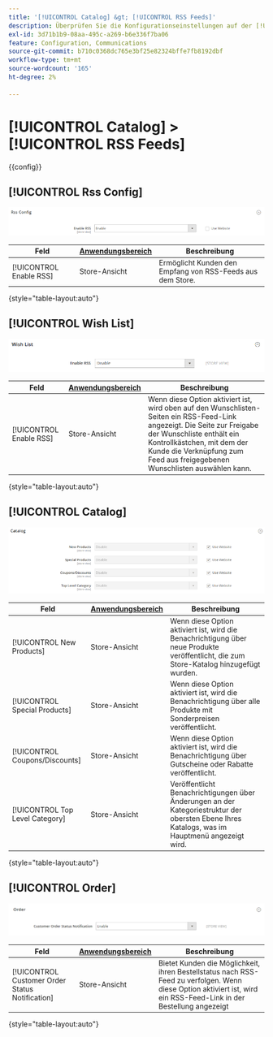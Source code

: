 ```yaml
---
title: '[!UICONTROL Catalog] &gt; [!UICONTROL RSS Feeds]'
description: Überprüfen Sie die Konfigurationseinstellungen auf der [!UICONTROL Catalog] &gt; [!UICONTROL RSS Feeds] Seite des Commerce-Administrators.
exl-id: 3d71b1b9-08aa-495c-a269-b6e336f7ba06
feature: Configuration, Communications
source-git-commit: b710c0368dc765e3bf25e82324bffe7fb8192dbf
workflow-type: tm+mt
source-wordcount: '165'
ht-degree: 2%

---
```


# [!UICONTROL Catalog] > [!UICONTROL RSS Feeds]

{{config}}

## [!UICONTROL Rss Config]

![RSS-Konfiguration](./assets/rss-feeds-rss-config.png)<!-- zoom -->

<!-- [Rss Config](https://docs.magento.com/user-guide/marketing/rss-feed.html) -->

| Feld | [Anwendungsbereich](../../getting-started/websites-stores-views.md#scope-settings) | Beschreibung |
|--- |--- |--- |
| [!UICONTROL Enable RSS] | Store-Ansicht | Ermöglicht Kunden den Empfang von RSS-Feeds aus dem Store. |

{style="table-layout:auto"}

## [!UICONTROL Wish List]

![Wunschliste](./assets/rss-feeds-wishlist.png)<!-- zoom -->

<!-- [Wish List](https://docs.magento.com/user-guide/marketing/wishlists.html) -->

| Feld | [Anwendungsbereich](../../getting-started/websites-stores-views.md#scope-settings) | Beschreibung |
|--- |--- |--- |
| [!UICONTROL Enable RSS] | Store-Ansicht | Wenn diese Option aktiviert ist, wird oben auf den Wunschlisten-Seiten ein RSS-Feed-Link angezeigt. Die Seite zur Freigabe der Wunschliste enthält ein Kontrollkästchen, mit dem der Kunde die Verknüpfung zum Feed aus freigegebenen Wunschlisten auswählen kann. |

{style="table-layout:auto"}

## [!UICONTROL Catalog]

![Katalog](./assets/rss-feeds-catalog.png)<!-- zoom -->

<!-- [Catalog](https://docs.magento.com/user-guide/catalog/catalog-menu.html) -->

| Feld | [Anwendungsbereich](../../getting-started/websites-stores-views.md#scope-settings) | Beschreibung |
|--- |--- |--- |
| [!UICONTROL New Products] | Store-Ansicht | Wenn diese Option aktiviert ist, wird die Benachrichtigung über neue Produkte veröffentlicht, die zum Store-Katalog hinzugefügt wurden. |
| [!UICONTROL Special Products] | Store-Ansicht | Wenn diese Option aktiviert ist, wird die Benachrichtigung über alle Produkte mit Sonderpreisen veröffentlicht. |
| [!UICONTROL Coupons/Discounts] | Store-Ansicht | Wenn diese Option aktiviert ist, wird die Benachrichtigung über Gutscheine oder Rabatte veröffentlicht. |
| [!UICONTROL Top Level Category] | Store-Ansicht | Veröffentlicht Benachrichtigungen über Änderungen an der Kategoriestruktur der obersten Ebene Ihres Katalogs, was im Hauptmenü angezeigt wird. |

{style="table-layout:auto"}

## [!UICONTROL Order]

![Bestellung](./assets/rss-feeds-order.png)<!-- zoom -->

<!-- [Order](https://docs.magento.com/user-guide/sales/order-status-notification.html) -->

| Feld | [Anwendungsbereich](../../getting-started/websites-stores-views.md#scope-settings) | Beschreibung |
|--- |--- |--- |
| [!UICONTROL Customer Order Status Notification] | Store-Ansicht | Bietet Kunden die Möglichkeit, ihren Bestellstatus nach RSS-Feed zu verfolgen. Wenn diese Option aktiviert ist, wird ein RSS-Feed-Link in der Bestellung angezeigt |

{style="table-layout:auto"}
